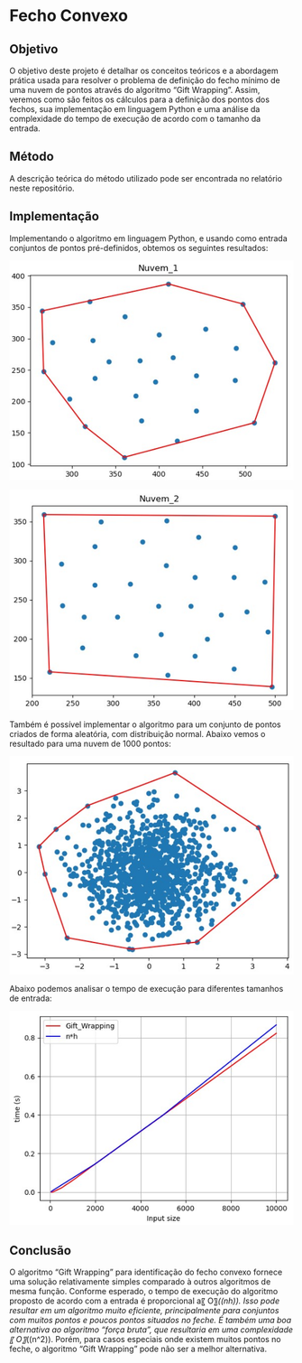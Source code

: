 # Fecho Convexo

## Objetivo

O objetivo deste projeto é detalhar os conceitos teóricos e a abordagem prática usada para resolver o problema de definição do fecho mínimo de uma nuvem de pontos através do algoritmo “Gift Wrapping”. Assim, veremos como são feitos os cálculos para a definição dos pontos dos fechos, sua implementação em linguagem Python e uma análise da complexidade do tempo de execução de acordo com o tamanho da entrada.

## Método

A descrição teórica do método utilizado pode ser encontrada no relatório neste repositório.

## Implementação

Implementando o algoritmo em linguagem Python, e usando como entrada conjuntos de pontos pré-definidos, obtemos os seguintes resultados:

![nuvem_1](/pictures/nuvem_1.jpg)

![nuvem_2](/pictures/nuvem_2.jpg)

Também é possível implementar o algoritmo para um conjunto de pontos criados de forma aleatória, com distribuição normal. Abaixo vemos o resultado para uma nuvem de 1000 pontos:

![nuvem_3](/pictures/nuvem_3.jpg)

Abaixo podemos analisar o tempo de execução para diferentes tamanhos de entrada:

![runtime](/pictures/runtime.jpg)

## Conclusão

O algoritmo “Gift Wrapping” para identificação do fecho convexo fornece uma solução relativamente simples comparado à outros algoritmos de mesma função.  Conforme esperado, o tempo de execução do algoritmo proposto de acordo com a entrada é proporcional a〖 O〗_((nh)). Isso pode resultar em um algoritmo muito eficiente, principalmente para conjuntos com muitos pontos e poucos pontos situados no feche. É também uma boa alternativa ao algoritmo “força bruta”, que resultaria em uma complexidade〖 O〗_((n^2)). Porém, para casos especiais onde existem muitos pontos no feche, o algoritmo “Gift Wrapping” pode não ser a melhor alternativa. 
